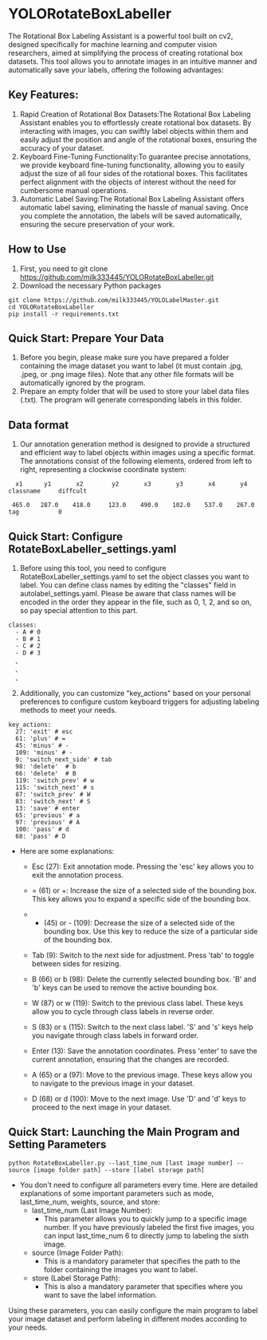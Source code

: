 # YOLORotateBoxLabeller

The Rotational Box Labeling Assistant is a powerful tool built on cv2, designed specifically for machine learning and computer vision researchers, aimed at simplifying the process of creating rotational box datasets. This tool allows you to annotate images in an intuitive manner and automatically save your labels, offering the following advantages:

## Key Features:
1. Rapid Creation of Rotational Box Datasets:The Rotational Box Labeling Assistant enables you to effortlessly create rotational box datasets. By interacting with images, you can swiftly label objects within them and easily adjust the position and angle of the rotational boxes, ensuring the accuracy of your dataset.
2. Keyboard Fine-Tuning Functionality:To guarantee precise annotations, we provide keyboard fine-tuning functionality, allowing you to easily adjust the size of all four sides of the rotational boxes. This facilitates perfect alignment with the objects of interest without the need for cumbersome manual operations.
3. Automatic Label Saving:The Rotational Box Labeling Assistant offers automatic label saving, eliminating the hassle of manual saving. Once you complete the annotation, the labels will be saved automatically, ensuring the secure preservation of your work.

## How to Use
1. First, you need to git clone https://github.com/milk333445/YOLORotateBoxLabeller.git
2. Download the necessary Python packages
```python=
git clone https://github.com/milk333445/YOLOLabelMaster.git
cd YOLORotateBoxLabeller
pip install -r requirements.txt
```

## Quick Start: Prepare Your Data
1. Before you begin, please make sure you have prepared a folder containing the image dataset you want to label (it must contain .jpg, .jpeg, or .png image files). Note that any other file formats will be automatically ignored by the program.
2. Prepare an empty folder that will be used to store your label data files (.txt). The program will generate corresponding labels in this folder.

## Data format
1. Our annotation generation method is designed to provide a structured and efficient way to label objects within images using a specific format. The annotations consist of the following elements, ordered from left to right, representing a clockwise coordinate system:
```python=
  x1      y1       x2        y2       x3       y3       x4       y4       classname     diffcult

 465.0   287.0    418.0     123.0    490.0    102.0    537.0    267.0        tag           0
```

## Quick Start: Configure RotateBoxLabeller_settings.yaml
1. Before using this tool, you need to configure RotateBoxLabeller_settings.yaml to set the object classes you want to label. You can define class names by editing the "classes" field in autolabel_settings.yaml. Please be aware that class names will be encoded in the order they appear in the file, such as 0, 1, 2, and so on, so pay special attention to this part.
```python=
classes:
  - A # 0
  - B # 1
  - C # 2
  - D # 3
  、
  、
  、
```

2. Additionally, you can customize "key_actions" based on your personal preferences to configure custom keyboard triggers for adjusting labeling methods to meet your needs.
```python=
key_actions:
  27: 'exit' # esc
  61: 'plus' # =
  45: 'minus' # -
  109: 'minus' # -
  9: 'switch_next_side' # tab
  98: 'delete'  # b
  66: 'delete'  # B
  119: 'switch_prev' # w
  115: 'switch_next' # s
  87: 'switch_prev' # W
  83: 'switch_next' # S
  13: 'save' # enter
  65: 'previous' # a
  97: 'previous' # A
  100: 'pass' # d
  68: 'pass' # D
```
- Here are some explanations:
  - Esc (27): Exit annotation mode. Pressing the 'esc' key allows you to exit the annotation process.

  - = (61) or +: Increase the size of a selected side of the bounding box. This key allows you to expand a specific side of the bounding box.

  - - (45) or - (109): Decrease the size of a selected side of the bounding box. Use this key to reduce the size of a particular side of the bounding box.

  - Tab (9): Switch to the next side for adjustment. Press 'tab' to toggle between sides for resizing.

  - B (66) or b (98): Delete the currently selected bounding box. 'B' and 'b' keys can be used to remove the active bounding box.

  - W (87) or w (119): Switch to the previous class label. These keys allow you to cycle through class labels in reverse order.

  - S (83) or s (115): Switch to the next class label. 'S' and 's' keys help you navigate through class labels in forward order.

  - Enter (13): Save the annotation coordinates. Press 'enter' to save the current annotation, ensuring that the changes are recorded.

  - A (65) or a (97): Move to the previous image. These keys allow you to navigate to the previous image in your dataset.

  - D (68) or d (100): Move to the next image. Use 'D' and 'd' keys to proceed to the next image in your dataset.

## Quick Start: Launching the Main Program and Setting Parameters
```python=
python RotateBoxLabeller.py --last_time_num [last image number] --source [image folder path] --store [label storage path]
```
- You don't need to configure all parameters every time. Here are detailed explanations of some important parameters such as mode, last_time_num, weights, source, and store:
  - last_time_num (Last Image Number):
    - This parameter allows you to quickly jump to a specific image number. If you have previously labeled the first five images, you can input last_time_num 6 to directly jump to labeling the sixth image.
  - source (Image Folder Path):
    - This is a mandatory parameter that specifies the path to the folder containing the images you want to label. 
  - store (Label Storage Path):
    - This is also a mandatory parameter that specifies where you want to save the label information.
   
Using these parameters, you can easily configure the main program to label your image dataset and perform labeling in different modes according to your needs.
